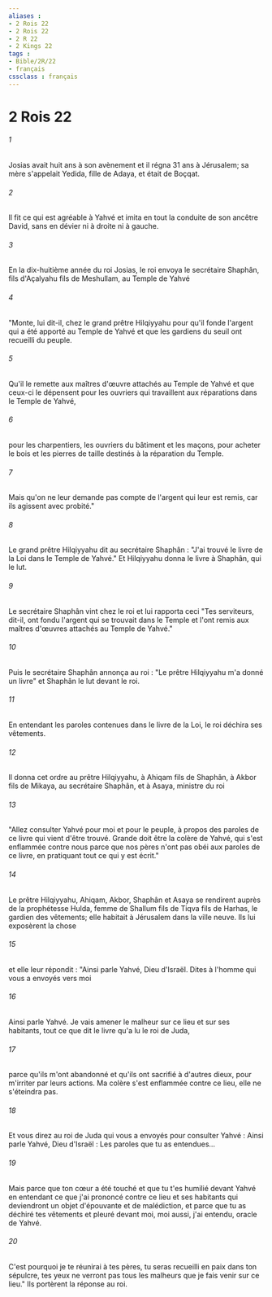 ```yaml
---
aliases : 
- 2 Rois 22
- 2 Rois 22
- 2 R 22
- 2 Kings 22
tags : 
- Bible/2R/22
- français
cssclass : français
---
```


# 2 Rois 22

###### 1
Josias avait huit ans à son avènement et il régna 31 ans à Jérusalem; sa mère s'appelait Yedida, fille de Adaya, et était de Boçqat.
###### 2
Il fit ce qui est agréable à Yahvé et imita en tout la conduite de son ancêtre David, sans en dévier ni à droite ni à gauche.
###### 3
En la dix-huitième année du roi Josias, le roi envoya le secrétaire Shaphân, fils d'Açalyahu fils de Meshullam, au Temple de Yahvé
###### 4
"Monte, lui dit-il, chez le grand prêtre Hilqiyyahu pour qu'il fonde l'argent qui a été apporté au Temple de Yahvé et que les gardiens du seuil ont recueilli du peuple.
###### 5
Qu'il le remette aux maîtres d'œuvre attachés au Temple de Yahvé et que ceux-ci le dépensent pour les ouvriers qui travaillent aux réparations dans le Temple de Yahvé,
###### 6
pour les charpentiers, les ouvriers du bâtiment et les maçons, pour acheter le bois et les pierres de taille destinés à la réparation du Temple.
###### 7
Mais qu'on ne leur demande pas compte de l'argent qui leur est remis, car ils agissent avec probité."
###### 8
Le grand prêtre Hilqiyyahu dit au secrétaire Shaphân : "J'ai trouvé le livre de la Loi dans le Temple de Yahvé." Et Hilqiyyahu donna le livre à Shaphân, qui le lut.
###### 9
Le secrétaire Shaphân vint chez le roi et lui rapporta ceci "Tes serviteurs, dit-il, ont fondu l'argent qui se trouvait dans le Temple et l'ont remis aux maîtres d'œuvres attachés au Temple de Yahvé."
###### 10
Puis le secrétaire Shaphân annonça au roi : "Le prêtre Hilqiyyahu m'a donné un livre" et Shaphân le lut devant le roi.
###### 11
En entendant les paroles contenues dans le livre de la Loi, le roi déchira ses vêtements.
###### 12
Il donna cet ordre au prêtre Hilqiyyahu, à Ahiqam fils de Shaphân, à Akbor fils de Mikaya, au secrétaire Shaphân, et à Asaya, ministre du roi
###### 13
"Allez consulter Yahvé pour moi et pour le peuple, à propos des paroles de ce livre qui vient d'être trouvé. Grande doit être la colère de Yahvé, qui s'est enflammée contre nous parce que nos pères n'ont pas obéi aux paroles de ce livre, en pratiquant tout ce qui y est écrit."
###### 14
Le prêtre Hilqiyyahu, Ahiqam, Akbor, Shaphân et Asaya se rendirent auprès de la prophétesse Hulda, femme de Shallum fils de Tiqva fils de Harhas, le gardien des vêtements; elle habitait à Jérusalem dans la ville neuve. Ils lui exposèrent la chose
###### 15
et elle leur répondit : "Ainsi parle Yahvé, Dieu d'Israël. Dites à l'homme qui vous a envoyés vers moi
###### 16
Ainsi parle Yahvé. Je vais amener le malheur sur ce lieu et sur ses habitants, tout ce que dit le livre qu'a lu le roi de Juda,
###### 17
parce qu'ils m'ont abandonné et qu'ils ont sacrifié à d'autres dieux, pour m'irriter par leurs actions. Ma colère s'est enflammée contre ce lieu, elle ne s'éteindra pas.
###### 18
Et vous direz au roi de Juda qui vous a envoyés pour consulter Yahvé : Ainsi parle Yahvé, Dieu d'Israël : Les paroles que tu as entendues...
###### 19
Mais parce que ton cœur a été touché et que tu t'es humilié devant Yahvé en entendant ce que j'ai prononcé contre ce lieu et ses habitants qui deviendront un objet d'épouvante et de malédiction, et parce que tu as déchiré tes vêtements et pleuré devant moi, moi aussi, j'ai entendu, oracle de Yahvé.
###### 20
C'est pourquoi je te réunirai à tes pères, tu seras recueilli en paix dans ton sépulcre, tes yeux ne verront pas tous les malheurs que je fais venir sur ce lieu." Ils portèrent la réponse au roi.
